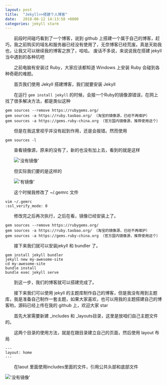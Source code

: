 ```yaml
---
layout: post
title:  "Jekyll>>搭建个人博客"
date:   2018-06-12 14:13:58 +0800
categories: jekyll starm
---
```

　　前段时间碰巧看到了一个博客，说到 github 上搭建一个属于自己的博客，赶巧，我之前购买的域名和服务器已经没有使用了，无奈博客已经荒废。真是天助我也，让我又可以继续我的博客之旅了，哈哈。
废话不多说，来说说我在搭建 jekyll 当中遇到的各种坑吧


　　之前电脑有安装过 Ruby，大家应该都知道 Windows 上安装 Ruby 会碰到各种奇葩的难题。

　　首页我们使用 Jekyll 搭建博客，我们就要安装 Jekyll

　　在运行 `gem install jekyll` 的时候，会报一个Ruby的镜像源错误，在网上找了很多解决方法，都是类似这种

	gem sources --remove https://rubygems.org/
	gem sources -a https://ruby.taobao.org/ （淘宝的镜像源，已经不再维护）
	gem sources -a https://gems.ruby-china.org （官方国内镜像源，推荐使用这个）

　　但是在我这里视乎并没有起到作用，还是会报错。然而使用

	gem sources -l

　　查看镜像源，原来的没有了，新的也没有加上去，看到的就是这样

　　!['没有镜像'](../../../../../assets/images/start/sources_l.png)


　　但实际我们要的是这样的

　　!['有镜像'](../../../../../assets/images/start/sources_l2.png)

　　这个时候我修改了 ~/.gemrc 文件

	vim ~/.gemrc
	:ssl_verify_mode: 0

　　修改完之后再次执行，之后在看，镜像已经安装上了。

	gem sources --remove https://rubygems.org/
	gem sources -a https://ruby.taobao.org/ （淘宝的镜像源，已经不再维护）
	gem sources -a https://gems.ruby-china.org （官方国内镜像源，推荐使用这个）

　　接下来我们就可以安装jekyll  和 bundler 了。

	gem install jekyll bundler
	jekyll new my-awesome-site
	cd my-awesome-site
	bundle install
	bundle exec jekyll serve


　　到这一步，我们的博客就可以搭建完成了。

　　接下来我们可以使用 jekyll 的主题库制作自己的博客，但是我没有用到主题库，我是准备自己制作一套主题，如果大家喜欢，也可以用我的主题搭建自己的博客哟，源码已经上传在我的 github 上，欢迎大家 star

　　首先大家需要新建 _includes  和 _layouts目录，这里是放咱们自己主题文件的。

　　这两个目录的使用方法，就是在跟目录建立自己的页面，然后使用 layout 布局

	---
	layout: home
	---

　　在laout 里面使用includes里面的文件，引用公共头部和底部文件

!['没有镜像'](../../../../../assets/images/start/include.png)
